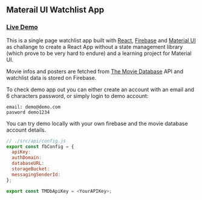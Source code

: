 ## Materail UI Watchlist App

### [Live Demo](https://react-materialui-watchlist.firebaseapp.com/)

This is a single page watchlist app built with [React](https://facebook.github.io/react/), [Firebase](https://firebase.google.com/) and [Material UI](http://www.material-ui.com/#/) as challange to create a React App without a state management library (which prove to be very hard to endure) and a learning project for Material UI.

Movie infos and posters are fetched from [The Movie Database](https://www.themoviedb.org/) API and watchlist data is stored on Firebase.

To check demo app out you can either create an account with an email and 6 characters password, or simply login to demo account:

```
email: demo@demo.com
pasword demo1234
```
You can try demo locally with your own firebase and the movie database account details.

``` javascript
// ./src/api/config.js
export const fbConfig = {
  apiKey: 
  authDomain:
  databaseURL:
  storageBucket:
  messagingSenderId:
};

export const TMDbApiKey = <YourAPIKey>;
```
